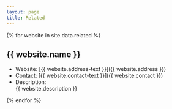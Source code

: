 ```yaml
---
layout: page
title: Related
---
```


{% for website in site.data.related %}

  <h2>{{ website.name }}</h2>

  <ul>
    <li>Website: [{{ website.address-text }}]({{ website.address }})</li>
    <li>Contact: [{{ website.contact-text }}]({{ website.contact }})</li>
    <li>Description:<br><div class="message">{{ website.description }}</div></li>
  </ul>

{% endfor %}